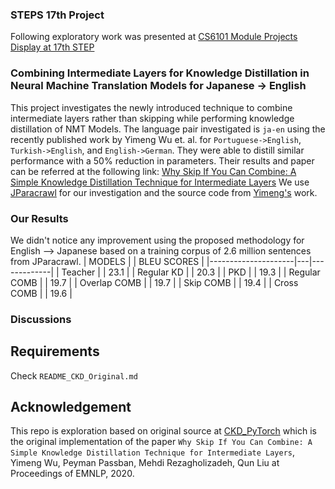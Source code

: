 ### STEPS 17th Project
Following exploratory work was presented at [CS6101 Module Projects Display at 17th STEP](https://isteps.comp.nus.edu.sg/event/17th-steps/module/CS6101/project/7)

### Combining Intermediate Layers for Knowledge Distillation in Neural Machine Translation Models for Japanese -> English
This project investigates the newly introduced technique to combine intermediate layers rather than skipping while performing knowledge distillation of NMT Models. The language pair investigated is `ja-en` using the recently published work by Yimeng Wu et. al. for `Portuguese->English`, `Turkish->English`, and `English->German`. They were able to distill similar performance with a 50% reduction in parameters. Their results and paper can be referred at the following link:
[Why Skip If You Can Combine: A Simple Knowledge Distillation Technique for Intermediate Layers](https://arxiv.org/abs/2010.03034)
We use [JParacrawl]()  for our investigation and the source code from [Yimeng's](https://github.com/yimeng0701/CKD_pytorch) work.

### Our Results
We didn't notice any improvement using the proposed methodology for English --> Japanese based on a training corpus of 2.6 million sentences from JParacrawl.
| MODELS              |   | BLEU SCORES |
|---------------------|---|-------------|
|     Teacher         |   |     23.1    |
|     Regular KD      |   |     20.3    |
|     PKD             |   |     19.3    |
|     Regular COMB    |   |     19.7    |
|     Overlap COMB    |   |     19.7    |
|     Skip COMB       |   |     19.4    |
|     Cross COMB      |   |     19.6    |

### Discussions

## Requirements
Check `README_CKD_Original.md`

## Acknowledgement
This repo is exploration based on original source at [CKD_PyTorch](https://github.com/yimeng0701/CKD_pytorch) which is the original implementation of the paper `Why Skip If You Can Combine: A Simple Knowledge Distillation Technique for Intermediate Layers`, Yimeng Wu, Peyman Passban, Mehdi Rezagholizadeh, Qun Liu at Proceedings of EMNLP, 2020.